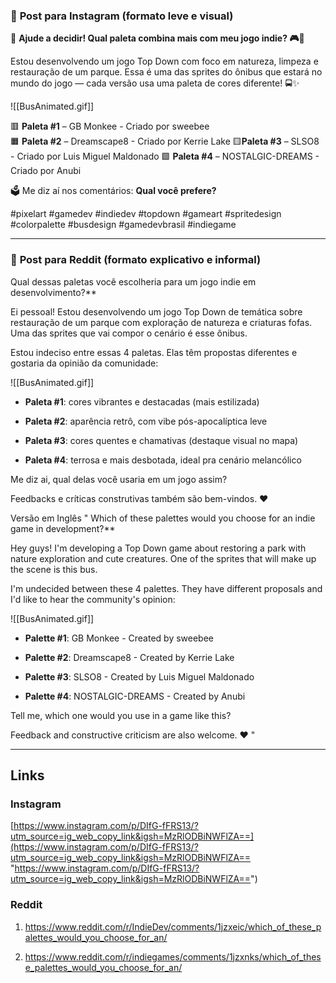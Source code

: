 
### 📱 **Post para Instagram (formato leve e visual)**

📢 **Ajude a decidir! Qual paleta combina mais com meu jogo indie? 🎮🌈**

Estou desenvolvendo um jogo Top Down com foco em natureza, limpeza e restauração de um parque. Essa é uma das sprites do ônibus que estará no mundo do jogo — cada versão usa uma paleta de cores diferente! 🚍✨

![[BusAnimated.gif]]

🟥 **Paleta #1** – GB Monkee - Criado por sweebee  
🟧 **Paleta #2** – Dreamscape8 - Criado por Kerrie Lake
🟨**Paleta #3** – SLSO8 - Criado por Luis Miguel Maldonado
🟩 **Paleta #4** – NOSTALGIC-DREAMS - Criado por Anubi

🗳️ Me diz aí nos comentários: **Qual você prefere?**  

#pixelart #gamedev #indiedev #topdown #gameart #spritedesign #colorpalette #busdesign #gamedevbrasil #indiegame

---

### 👥 **Post para Reddit (formato explicativo e informal)**

Qual dessas paletas você escolheria para um jogo indie em desenvolvimento?**

Ei pessoal! Estou desenvolvendo um jogo Top Down de temática sobre restauração de um parque com exploração de natureza e criaturas fofas. Uma das sprites que vai compor o cenário é esse ônibus.

Estou indeciso entre essas 4 paletas. Elas têm propostas diferentes e gostaria da opinião da comunidade:

![[BusAnimated.gif]]

- **Paleta #1**: cores vibrantes e destacadas (mais estilizada)
    
- **Paleta #2**: aparência retrô, com vibe pós-apocalíptica leve
    
- **Paleta #3**: cores quentes e chamativas (destaque visual no mapa)
    
- **Paleta #4**: terrosa e mais desbotada, ideal pra cenário melancólico
    

Me diz ai, qual delas você usaria em um jogo assim?

Feedbacks e críticas construtivas também são bem-vindos. ❤️

Versão em Inglês 
"
Which of these palettes would you choose for an indie game in development?**

Hey guys! I'm developing a Top Down game about restoring a park with nature exploration and cute creatures. One of the sprites that will make up the scene is this bus.

I'm undecided between these 4 palettes. They have different proposals and I'd like to hear the community's opinion:

![[BusAnimated.gif]]

- **Palette #1**: GB Monkee - Created by sweebee

- **Palette #2**: Dreamscape8 - Created by Kerrie Lake

- **Palette #3**: SLSO8 - Created by Luis Miguel Maldonado

- **Palette #4**: NOSTALGIC-DREAMS - Created by Anubi

Tell me, which one would you use in a game like this?

Feedback and constructive criticism are also welcome. ❤️
"

---
## Links

### Instagram

[https://www.instagram.com/p/DIfG-fFRS13/?utm_source=ig_web_copy_link&igsh=MzRlODBiNWFlZA==](https://www.instagram.com/p/DIfG-fFRS13/?utm_source=ig_web_copy_link&igsh=MzRlODBiNWFlZA== "https://www.instagram.com/p/DIfG-fFRS13/?utm_source=ig_web_copy_link&igsh=MzRlODBiNWFlZA==")

### Reddit

1. https://www.reddit.com/r/IndieDev/comments/1jzxeic/which_of_these_palettes_would_you_choose_for_an/ 
   
2. https://www.reddit.com/r/indiegames/comments/1jzxnks/which_of_these_palettes_would_you_choose_for_an/
   

